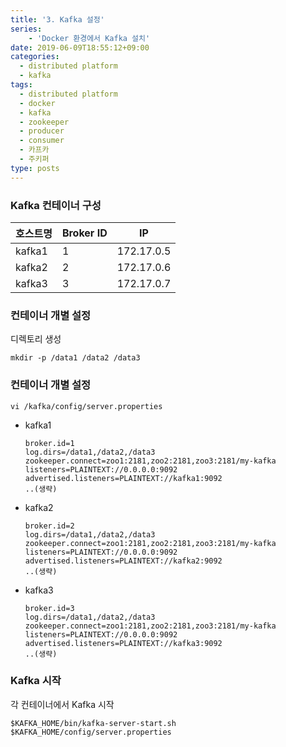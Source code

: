 ```yaml
---
title: '3. Kafka 설정'
series: 
    - 'Docker 환경에서 Kafka 설치'
date: 2019-06-09T18:55:12+09:00
categories:
  - distributed platform
  - kafka
tags:
  - distributed platform
  - docker
  - kafka
  - zookeeper
  - producer
  - consumer
  - 카프카
  - 주키퍼
type: posts
---
```


### Kafka 컨테이너 구성

|호스트명 |Broker ID |IP|
|---|---|---|
|kafka1| 1 |172.17.0.5|
|kafka2| 2 |172.17.0.6|
|kafka3| 3 |172.17.0.7|

### 컨테이너 개별 설정

디렉토리 생성

    mkdir -p /data1 /data2 /data3

### 컨테이너 개별 설정    

    vi /kafka/config/server.properties

* kafka1

    ```
    broker.id=1
    log.dirs=/data1,/data2,/data3
    zookeeper.connect=zoo1:2181,zoo2:2181,zoo3:2181/my-kafka
    listeners=PLAINTEXT://0.0.0.0:9092
    advertised.listeners=PLAINTEXT://kafka1:9092
    ..(생략)
    ```
    
* kafka2

    ```
    broker.id=2
    log.dirs=/data1,/data2,/data3
    zookeeper.connect=zoo1:2181,zoo2:2181,zoo3:2181/my-kafka
    listeners=PLAINTEXT://0.0.0.0:9092
    advertised.listeners=PLAINTEXT://kafka2:9092
    ..(생략)
    ```

* kafka3

    ```
    broker.id=3
    log.dirs=/data1,/data2,/data3
    zookeeper.connect=zoo1:2181,zoo2:2181,zoo3:2181/my-kafka
    listeners=PLAINTEXT://0.0.0.0:9092
    advertised.listeners=PLAINTEXT://kafka3:9092    
    ..(생략)
    ```

### Kafka 시작

각 컨테이너에서 Kafka 시작

    $KAFKA_HOME/bin/kafka-server-start.sh $KAFKA_HOME/config/server.properties

